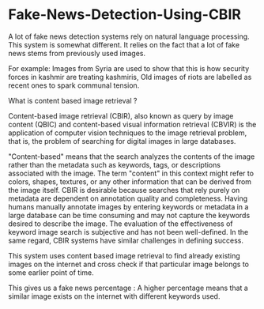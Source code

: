 # Fake-News-Detection-Using-CBIR
A lot of fake news detection systems rely on natural language processing. This system is somewhat different.
It relies on the fact that a lot of fake news stems from previously used images.


For example: Images from Syria are used to show that this is how security forces in kashmir are treating kashmiris,
Old images of riots are labelled as recent ones to spark communal tension.


What is content based image retrieval ?

Content-based image retrieval (CBIR), also known as query by image content (QBIC) and content-based visual information retrieval (CBVIR) is the application of computer vision techniques to the image retrieval problem, that is, the problem of searching for digital images in large databases. 

"Content-based" means that the search analyzes the contents of the image rather than the metadata such as keywords, tags, or descriptions associated with the image. The term "content" in this context might refer to colors, shapes, textures, or any other information that can be derived from the image itself. CBIR is desirable because searches that rely purely on metadata are dependent on annotation quality and completeness. Having humans manually annotate images by entering keywords or metadata in a large database can be time consuming and may not capture the keywords desired to describe the image. The evaluation of the effectiveness of keyword image search is subjective and has not been well-defined. In the same regard, CBIR systems have similar challenges in defining success.

This system uses content based image retrieval to find already existing images on the internet and cross check if that particular image belongs to some earlier point of time.




This gives us a fake news percentage : A higher percentage means that a similar image exists on the internet with different keywords used.
